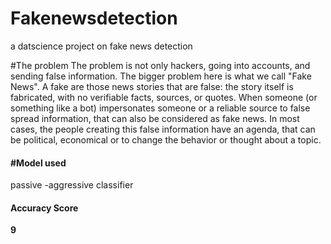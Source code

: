 <h1>Fakenewsdetection</h1>
a datscience project on fake news detection

#The problem
The problem is not only hackers, going into accounts, and sending false information. The bigger problem here is what we call "Fake News". A fake are those news stories that are false: the story itself is fabricated, with no verifiable facts, sources, or quotes.
When someone (or something like a bot) impersonates someone or a reliable source to false spread information, that can also be considered as fake news. In most cases, the people creating this false information have an agenda, that can be political, economical or to change the behavior or thought about a topic.

<h4>#Model used</h4>
passive -aggressive classifier

<h4>Accuracy Score</h4>
<b>9</b>



